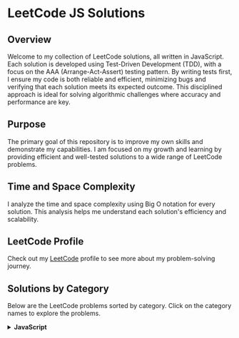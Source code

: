 # LeetCode JS Solutions

## Overview

Welcome to my collection of LeetCode solutions, all written in JavaScript. Each solution is developed using Test-Driven Development (TDD), with a focus on the AAA (Arrange-Act-Assert) testing pattern. By writing tests first, I ensure my code is both reliable and efficient, minimizing bugs and verifying that each solution meets its expected outcome. This disciplined approach is ideal for solving algorithmic challenges where accuracy and performance are key.

## Purpose

The primary goal of this repository is to improve my own skills and demonstrate my capabilities. I am focused on my growth and learning by providing efficient and well-tested solutions to a wide range of LeetCode problems.

## Time and Space Complexity

I analyze the time and space complexity using Big O notation for every solution. This analysis helps me understand each solution's efficiency and scalability.

## LeetCode Profile

Check out my [LeetCode](https://leetcode.com/u/eremeeveugene/) profile to see more about my problem-solving journey.

## Solutions by Category

Below are the LeetCode problems sorted by category. Click on the category names to explore the problems.

<details>
  <summary><strong>JavaScript</strong></summary>
  <p>
    
- [2620. Counter](https://leetcode.com/problems/counter/description/)
- [2621. Sleep](https://leetcode.com/problems/sleep/description/)
- [2623. Memoize](https://leetcode.com/problems/memoize/description/)
- [2626. Array Reduce Transformation](https://leetcode.com/problems/array-reduce-transformation/description/)
- [2629. Function Composition](https://leetcode.com/problems/function-composition/description/)
- [2631. Group By](https://leetcode.com/problems/group-by/description/)
- [2634. Filter Elements from Array](https://leetcode.com/problems/filter-elements-from-array/description/)
- [2635. Apply Transform Over Each Element in Array](https://leetcode.com/problems/apply-transform-over-each-element-in-array/description/)
- [2637. Promise Time Limit](https://leetcode.com/problems/promise-time-limit/description/)
- [2665. Counter II](https://leetcode.com/problems/counter-ii/description/)
- [2666. Allow One Function Call](https://leetcode.com/problems/allow-one-function-call/description/)
- [2667. Create Hello World Function](https://leetcode.com/problems/create-hello-world-function/description/)
- [2703. Return Length of Arguments Passed](https://leetcode.com/problems/return-length-of-arguments-passed/description/)
- [2704. To Be Or Not To Be](https://leetcode.com/problems/to-be-or-not-to-be/description/)
- [2715. Timeout Cancellation](https://leetcode.com/problems/timeout-cancellation/description/)
- [2723. Add Two Promises](https://leetcode.com/problems/add-two-promises/description/)
- [2724. Sort By](https://leetcode.com/problems/sort-by/description/)
- [2725. Interval Cancellation](https://leetcode.com/problems/interval-cancellation/description/)
- [2727. Is Object Empty](https://leetcode.com/problems/is-object-empty/description/)

  </p>
</details>
